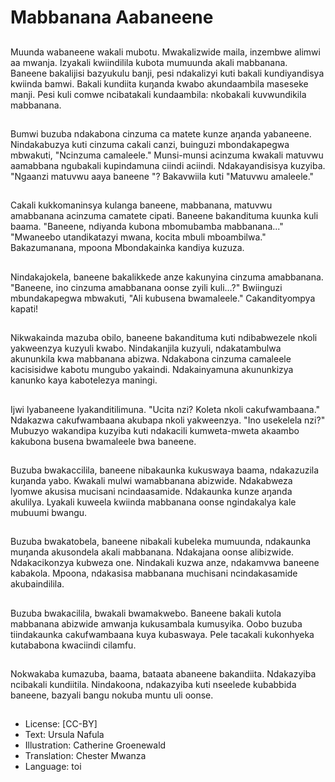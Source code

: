 # Mabbanana Aabaneene

##
Muunda wabaneene wakali mubotu. Mwakalizwide maila, inzembwe alimwi aa mwanja. Izyakali kwiindilila kubota mumuunda akali mabbanana. Baneene bakalijisi bazyukulu banji, pesi ndakalizyi kuti bakali kundiyandisya kwiinda bamwi. Bakali kundiita kuŋanda kwabo akundaambila maseseke manji. Pesi kuli comwe ncibatakali kundaambila: nkobakali kuvwundikila mabbanana.

##
Bumwi buzuba ndakabona cinzuma ca matete kunze aŋanda yabaneene. Nindakabuzya kuti cinzuma cakali canzi, buinguzi mbondakapegwa mbwakuti, "Ncinzuma camaleele." Munsi-munsi acinzuma kwakali matuvwu aamabbana ngubakali kupindamuna ciindi aciindi. Ndakayandisisya kuzyiba. "Ngaanzi matuvwu aaya baneene "? Bakavwiila kuti "Matuvwu amaleele."

##
Cakali kukkomaninsya kulanga baneene, mabbanana, matuvwu amabbanana acinzuma camatete cipati. Baneene bakandituma kuunka kuli baama. "Baneene, ndiyanda kubona mbomubamba mabbanana..." "Mwaneebo utandikatazyi mwana, kocita mbuli mboambilwa." Bakazumanana, mpoona Mbondakainka kandiya kuzuza.

##
Nindakajokela, baneene bakalikkede anze kakunyina cinzuma amabbanana. "Baneene, ino cinzuma amabbanana oonse zyili kuli…?" Bwiinguzi mbundakapegwa mbwakuti, "Ali kubusena bwamaleele." Cakandityompya kapati!

##
Nikwakainda mazuba obilo, baneene bakandituma kuti ndibabwezele nkoli yakweenzya kuzyuli kwabo. Nindakanjila kuzyuli, ndakatambulwa akununkila kwa mabbanana abizwa. Ndakabona cinzuma camaleele kacisisidwe kabotu mungubo yakaindi. Ndakainyamuna akununkizya kanunko kaya kabotelezya maningi.

##
Ijwi lyabaneene lyakanditilimuna. "Ucita nzi? Koleta nkoli cakufwambaana." Ndakazwa cakufwambaana akubapa nkoli yakweenzya. "Ino usekelela nzi?" Mubuzyo wakandipa kuzyiba kuti ndakacili kumweta-mweta akaambo kakubona busena bwamaleele bwa baneene.

##
Buzuba bwakaccilila, baneene nibakaunka kukuswaya baama, ndakazuzila kuŋanda yabo. Kwakali mulwi wamabbanana abizwide. Ndakabweza lyomwe akusisa mucisani ncindaasamide. Ndakaunka kunze aŋanda akulilya. Lyakali kuweela kwiinda mabbanana oonse ngindakalya kale mubuumi bwangu.

##
Buzuba bwakatobela, baneene nibakali kubeleka mumuunda, ndakaunka muŋanda akusondela akali mabbanana. Ndakajana oonse alibizwide. Ndakacikonzya kubweza one. Nindakali kuzwa anze, ndakamvwa baneene kabakola. Mpoona, ndakasisa mabbanana muchisani ncindakasamide akubaindilila.

##
Buzuba bwakacilila, bwakali bwamakwebo. Baneene bakali kutola mabbanana abizwide amwanja kukusambala kumusyika. Oobo buzuba tiindakaunka cakufwambaana kuya kubaswaya. Pele tacakali kukonhyeka kutababona kwaciindi cilamfu.

##
Nokwakaba kumazuba, baama, bataata abaneene bakandiita. Ndakazyiba ncibakali kundiitila. Nindakoona, ndakazyiba kuti nseelede kubabbida baneene, bazyali bangu nokuba muntu uli oonse.

##
* License: [CC-BY]
* Text: Ursula Nafula
* Illustration: Catherine Groenewald
* Translation: Chester Mwanza
* Language: toi
